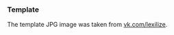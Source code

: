 ### Template

The template JPG image was taken from [vk.com/lexilize](https://vk.com/lexilize "Visit vk.com/lexilize").